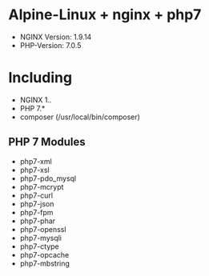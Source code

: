 # Alpine-Linux + nginx + php7
 - NGINX Version: 1.9.14
 - PHP-Version: 7.0.5

# Including
 - NGINX 1.*.*
 - PHP 7.*
 - composer (/usr/local/bin/composer)

## PHP 7 Modules
 - php7-xml
 - php7-xsl
 - php7-pdo_mysql
 - php7-mcrypt
 - php7-curl
 - php7-json
 - php7-fpm
 - php7-phar
 - php7-openssl
 - php7-mysqli
 - php7-ctype
 - php7-opcache
 - php7-mbstring